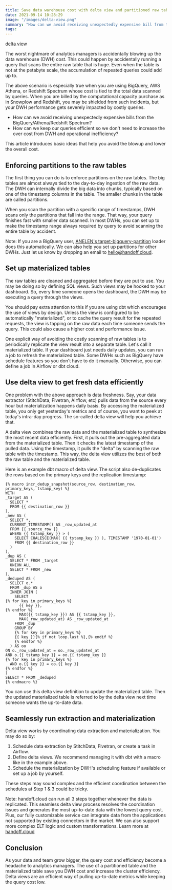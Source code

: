 ```yaml
---
title: Save data warehouse cost with delta view and partitioned raw table
date: 2021-09-14 10:28:29
image: "/images/delta-view.png"
summary: "How can we avoid receiving unexpectedly expensive bill from the data warehouse providers? This article introduces a few ideas that helps to avoid the blowup and lower the overall warehouse cost."
tags:
---
```


[delta view](/images/delta-view.png)

The worst nightmare of analytics managers is accidentally blowing up the data warehouse (DWH) cost. This could happen by accidentally running a query that scans the entire raw table that is huge. Even when the table is not at the petabyte scale, the accumulation of repeated queries could add up to.

The above scenario is especially true when you are using BigQuery, AWS Athena, or Redshift Spectrum whose cost is tied to the total data scanned by queries. When you are billed by the computational capacity purchase as in Snowplow and Redshift, you may be shielded from such incidents, but your DWH performance gets severely impacted by costly queries.

- How can we avoid receiving unexpectedly expensive bills from the BigQuery/Athena/Redshift Spectrum?
- How can we keep our queries efficient so we don't need to increase the over cost from DWH and operational inefficiency?

This article introduces basic ideas that help you avoid the blowup and lower the overall cost.

## Enforcing partitions to the raw tables

The first thing you can do is to enforce partitions on the raw tables. The big tables are almost always tied to the day-to-day ingestion of the raw data. The DWH can internally divide the big data into chunks, typically based on one of the timestamp columns in the table. The smaller chunks in the table are called partitions.

When you scan the partition with a specific range of timestamps, DWH scans only the partitions that fall into the range. That way, your query finishes fast with smaller data scanned. In most DWHs, you can set up to make the timestamp range always required by query to avoid scanning the entire table by accident.

Note: If you are a BigQuery user, [ANELEN's target-bigquery-partition](https://github.com/anelendata/target-bigquery) loader does this automatically. We can also help you set up partitions for other DWHs. Just let us know by dropping an email to hello@handoff.cloud.

## Set up materialized tables

The raw tables are cleaned and aggregated before they are put to use. You may be doing so by defining SQL views. Such views may be hooked to your dashboard. So, every time someone opens the dashboard, the DWH may be executing a query through the views.

You should pay extra attention to this if you are using dbt which encourages the use of views by design. Unless the view is configured to be automatically "materialized", or to cache the query result for the repeated requests, the view is tapping on the raw data each time someone sends the query. This could also cause a higher cost and performance issue.

One explicit way of avoiding the costly scanning of raw tables is to periodically replicate the view result into a separate table. Let's call it materialized table. If your dashboard just needs daily updates, you can run a job to refresh the materialized table. Some DWHs such as BigQuery have schedule features so you don't have to do it manually. Otherwise, you can define a job in Airflow or dbt cloud.

## Use delta view to get fresh data efficiently

One problem with the above approach is data freshness. Say, your data extractor (StitchData, Fivetran, Airflow, etc) pulls data from the source every hour but materialization happens daily basis. By accessing the materialized table, you only get yesterday's metrics and of course, you want to peek at today's intra-day progress. The so-called delta view will help you achieve that.

A delta view combines the raw data and the materialized table to synthesize the most recent data efficiently. First, it pulls out the pre-aggregated data from the materialized table. Then it checks the latest timestamp of the pulled data. Using the timestamp, it pulls the "delta" by scanning the raw table with the timestamp. This way, the delta view utilizes the best of both the raw table and the materialized table.

Here is an example dbt macro of delta view. The script also de-duplicates the rows based on the primary keys and the replication timestamp:
```
{% macro incr_dedup_snapshot(source_row, destination_row, primary_keys, tstamp_key) %}
WITH
_target AS (
  SELECT *
  FROM {{ destination_row }}
),
_new AS (
  SELECT *,
  CURRENT_TIMESTAMP() AS _row_updated_at
  FROM {{ source_row }}
  WHERE {{ tstamp_key }} > (
    SELECT COALESCE(MAX( {{ tstamp_key }} ), TIMESTAMP '1970-01-01')
    FROM {{ destination_row }}
  )
),
_dup AS (
  SELECT * FROM _target
  UNION ALL
  SELECT * FROM _new
),
_deduped AS (
  SELECT o.*
  FROM _dup AS o
  INNER JOIN (
    SELECT
{% for key in primary_keys %}
      {{ key }},
{% endfor %}
      MAX({{ tstamp_key }}) AS {{ tstamp_key }},
      MAX(_row_updated_at) AS _row_updated_at
    FROM _dup
    GROUP BY
    {% for key in primary_keys %}
    {{ key }}{% if not loop.last %},{% endif %}
    {% endfor %}
  ) AS oo
ON o._row_updated_at = oo._row_updated_at
AND o.{{ tstamp_key }} = oo.{{ tstamp_key }}
{% for key in primary_keys %}
  AND o.{{ key }} = oo.{{ key }}
{% endfor %}
)
SELECT * FROM _deduped
{% endmacro %}
```

You can use this delta view definition to update the materialized table. Then the updated materialized table is referred to by the delta view next time someone wants the up-to-date data.

## Seamlessly run extraction and materialization

Delta view works by coordinating data extraction and materialization. You may do so by:

1. Schedule data extraction by StitchData, Fivetran, or create a task in Airflow.
2. Define delta views. We recommend managing it with dbt with a macro like in the example above.
3. Schedule the materialization by DWH's scheduling feature if available or set up a job by yourself.

These steps may sound complex and the efficient coordination between the schedules at Step 1 & 3 could be tricky.

Note: handoff.cloud can run all 3 steps together whenever the data is replicated. This seamless delta view process resolves the coordination issues and generates the most up-to-date data with the lowest query cost. Plus, our fully customizable service can integrate data from the applications not supported by existing connectors in the market. We can also support more complex ELT logic and custom transformations. Learn more at [handoff.cloud](https://handoff.cloud)

## Conclusion

As your data and team grow bigger, the query cost and efficiency become a headache to analytics managers. The use of a partitioned table and the materialized table save you DWH cost and increase the cluster efficiency. Delta views are an efficient way of pulling up-to-date metrics while keeping the query cost low.
